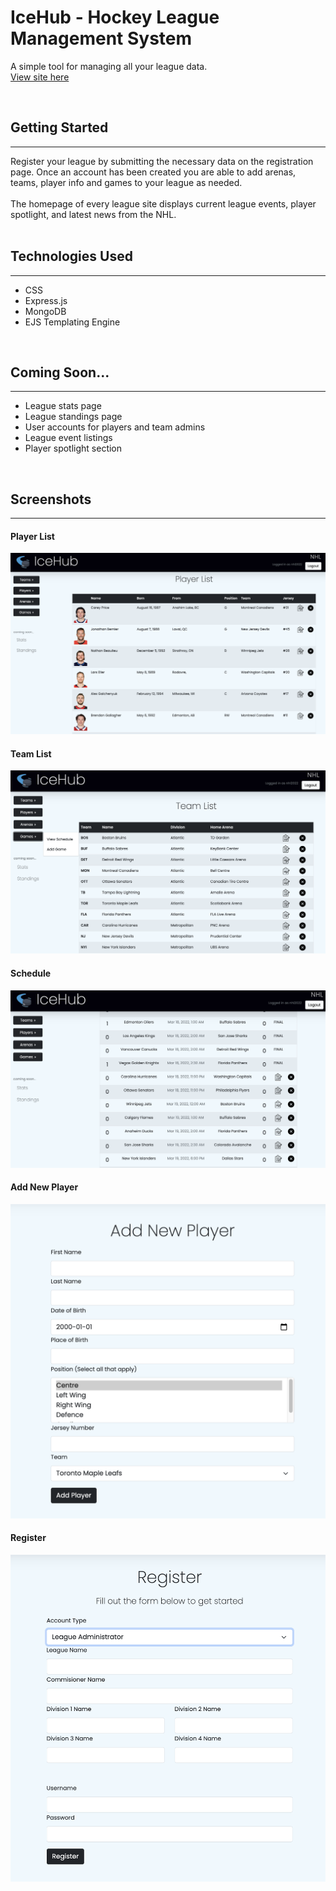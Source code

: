 # IceHub - Hockey League Management System

A simple tool for managing all your league data.<br>
[View site here](https://ice-hub.herokuapp.com/)

<br>


## Getting Started
<hr>
Register your league by submitting the necessary data on the registration page. Once an account has been created you are able to add arenas, teams, player info and games to your league as needed. 
<br><br>
The homepage of every league site displays current league events, player spotlight, and latest news from the NHL.
<br>
<br>

## Technologies Used
<hr>
<ul>
    <li>CSS</li>
    <li>Express.js</li>
    <li>MongoDB</li>
    <li>EJS Templating Engine</li>
</ul>

<br>

## Coming Soon...
<hr>
<ul>
    <li>League stats page</li>
    <li>League standings page</li>
    <li>User accounts for players and team admins</li>
    <li>League event listings</li>
    <li>Player spotlight section</li>
</ul>
<br>


## Screenshots
<hr>

#### Player List
<img src="./screenshots/player-list.png">

#### Team List
<img src="./screenshots/team-list.png">

#### Schedule
<img src="./screenshots/schedule.png">

#### Add New Player
<img src="./screenshots/add-new-player.png">

#### Register
<img src="./screenshots/register.png">